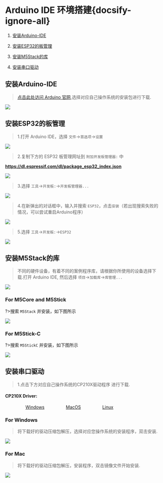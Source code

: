# Arduino IDE 环境搭建{docsify-ignore-all}


1. [安装Arduino-IDE](#安装Arduino-IDE)

2. [安装ESP32的板管理](#安装ESP32的板管理)

3. [安装M5Stack的库](#安装M5Stack的库)

4. [安装串口驱动](#安装串口驱动)


## 安装Arduino-IDE


>[点击此处访问 Arduino 官网](https://www.arduino.cc/en/Main/Software),选择对应自己操作系统的安装包进行下载.


<img src="assets/img/related_documents/Arduino_IDE/Arduino_install.jpg">


## 安装ESP32的板管理

>1.打开 Arduino IDE，选择 `文件`->`首选项`->`设置`

<img src="assets/img/related_documents/Arduino_IDE/Arduino_1.jpg">

>2.复制下方的 ESP32 板管理网址到 `附加开发板管理器:` 中

**https://dl.espressif.com/dl/package_esp32_index.json**

<img src="assets/img/related_documents/Arduino_IDE/Arduino_2.jpg">

>3.选择 `工具`->`开发板:`->`开发板管理器...`

<img src="assets/img/related_documents/Arduino_IDE/Arduino_3.jpg">

>4.在新弹出的对话框中，输入并搜索 `ESP32`，点击`安装`（若出现搜索失败的情况，可以尝试重启Arduino程序）


<img src="assets/img/related_documents/Arduino_IDE/Arduino_4.jpg">

>5.选择 `工具`->`开发板:`->`ESP32`

<img src="assets/img/related_documents/Arduino_IDE/Arduino_5.jpg">

## 安装M5Stack的库

>不同的硬件设备，有着不同的案例程序库，请根据你所使用的设备选择下载.打开 Arduino IDE, 然后选择 `项目`->`加载库`->`库管理...`

<img src="assets/img/related_documents/Arduino_IDE/Arduino_6.jpg">

### For M5Core and M5Stick

?>搜索 `M5Stack` 并安装，如下图所示

<img src="assets/img/related_documents/Arduino_IDE/Arduino_7.jpg">

### For M5Stick-C

?>搜索 `M5StickC` 并安装，如下图所示

<img src="assets/img/related_documents/Arduino_IDE/Arduino_8.jpg">

## 安装串口驱动

>1.点击下方对应自己操作系统的CP210X驱动程序 进行下载.

<div class="link">

 <h4><span>CP210X Driver:</span></h4>
    <p>
    <a href="https://m5stack.oss-cn-shenzhen.aliyuncs.com/resource/drivers/CP210x_VCP_Windows.zip" target="_blank" rel="noopener noreferrer"><img src="https://cdn.shopify.com/s/files/1/0056/7689/2250/files/windows_89cc6ea0-2a3c-4327-97e5-8f51f448c38b_icon.png?v=1557026574" alt="">Windows</a>
    <a href="https://m5stack.oss-cn-shenzhen.aliyuncs.com/resource/drivers/CP210x_VCP_MacOS.zip" target="_blank" rel="noopener noreferrer"><img src="https://cdn.shopify.com/s/files/1/0056/7689/2250/files/mac_large.png?v=1557026570" alt="">MacOS</a>
    <a href="https://m5stack.oss-cn-shenzhen.aliyuncs.com/resource/drivers/CP210x_VCP_Linux.zip" target="_blank" rel="noopener noreferrer"><img src="https://cdn.shopify.com/s/files/1/0056/7689/2250/files/linux_icon.png?v=1557026584" alt="">Linux</a>
    </p>
</div>



### For Windows

>将下载好的驱动压缩包解压，选择对应您操作系统的安装程序，双击安装.

<img src="assets/img/related_documents/Arduino_IDE/CP210X_WIN.jpg">


### For Mac

>将下载好的驱动压缩包解压，安装程序，双击镜像文件开始安装.

<img src="assets/img/related_documents/Arduino_IDE/CP210X_MAC.png">

<!-- ### For Linux

即将上线... -->

<!-- 
## 编译上传程序 -->




<style>

.link a{

    padding-left: 13%;

}

</style>